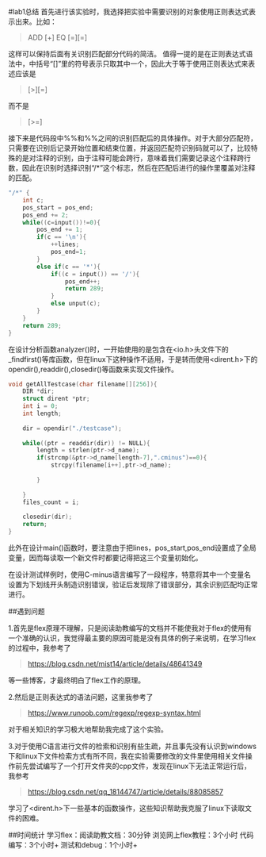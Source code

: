 #lab1总结
首先进行该实验时，我选择把实验中需要识别的对象使用正则表达式表示出来。比如：

>ADD [+]
>EQ [=][=]

这样可以保持后面有关识别匹配部分代码的简洁。
值得一提的是在正则表达式语法中，中括号“[]”里的符号表示只取其中一个，因此大于等于使用正则表达式来表述应该是

>[>][=]

而不是

>[>=]

接下来是代码段中%%和%%之间的识别匹配后的具体操作。对于大部分匹配符，只需要在识别后记录开始位置和结束位置，并返回匹配符识别码就可以了，比较特殊的是对注释的识别，由于注释可能会跨行，意味着我们需要记录这个注释跨行数，因此在识别时选择识别“/*”这个标志，然后在匹配后进行的操作里覆盖对注释的匹配。

```C
"/*" {
	int c;
	pos_start = pos_end;
	pos_end += 2;
	while((c=input())!=0){
		pos_end += 1;
		if(c == '\n'){
			++lines;
			pos_end=1;
		}
		else if(c == '*'){
			if((c = input()) == '/'){
				pos_end++;
				return 289;
			}
			else unput(c);
		}
	}
	return 289;
}
```
在设计分析函数analyzer()时，一开始使用的是包含在<io.h>头文件下的_findfirst()等库函数，但在linux下这种操作不适用，于是转而使用<dirent.h>下的opendir(),readdir(),closedir()等函数来实现文件操作。

```C
void getAllTestcase(char filename[][256]){
	DIR *dir;
	struct dirent *ptr;
	int i = 0;
	int length;
	
	dir = opendir("./testcase");
	
	while((ptr = readdir(dir)) != NULL){
		length = strlen(ptr->d_name);
		if(strcmp(&ptr->d_name[length-7],".cminus")==0){
			strcpy(filename[i++],ptr->d_name);
                        
		}
	
	}
	files_count = i;
        
	closedir(dir);
	return;
}

```
此外在设计main()函数时，要注意由于把lines，pos_start,pos_end设置成了全局变量，因而每读取一个新文件时都要记得把这三个变量初始化。

在设计测试样例时，使用C-minus语言编写了一段程序，特意将其中一个变量名设置为下划线开头制造识别错误，验证后发现除了错误部分，其余识别匹配均正常进行。

##遇到问题

1.首先是flex原理不理解，只是阅读助教编写的文档并不能使我对于flex的使用有一个准确的认识，我觉得最主要的原因可能是没有具体的例子来说明，在学习flex的过程中，我参考了
>https://blog.csdn.net/mist14/article/details/48641349

等一些博客，才最终明白了flex工作的原理。

2.然后是正则表达式的语法问题，这里我参考了
>https://www.runoob.com/regexp/regexp-syntax.html

对于相关知识的学习极大地帮助我完成了这个实验。

3.对于使用C语言进行文件的检索和识别有些生疏，并且事先没有认识到windows下和linux下文件检索方式有所不同，我在实验需要修改的文件里使用相关文件操作前先尝试编写了一个打开文件夹的cpp文件，发现在linux下无法正常运行后，我参考
>https://blog.csdn.net/qq_18144747/article/details/88085857

学习了<dirent.h>下一些基本的函数操作，这些知识帮助我克服了linux下读取文件的困难。

##时间统计
学习flex：阅读助教文档：30分钟
浏览网上flex教程：3个小时
代码编写：3个小时+
测试和debug：1个小时+
